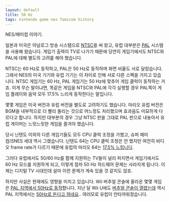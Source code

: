 ```yaml
---
layout: default
title: 50 Hz
tags: nintendo game nes famicom history
---
```


NES/패미컴 이야기.

일본과 미국은 아날로그 방송 시스템으로 [NTSC][wp-ntsc]을 써 왔고,
유럽 대부분은 [PAL][wp-pal] 시스템을 사용해 왔습니다.
게임기 출력이 TV로 나가기 때문에 당연히 게임기에서도 NTSC와 PAL에 대해
별도의 고려를 해야 했습니다.

NTSC는 60 Hz로 동작하고, PAL은 50 Hz로 동작하며 화면 비율도 서로 달랐습니다.
그래서 NES의 미국 기기와 유럽 기기는 이 차이로 인해
서로 다른 스펙을 가지고 있습니다.
NTSC 게임기는 60 Hz, PAL 게임기는 50 Hz에 맞추어 게임 클럭이 동작하는 거죠.
이게 무슨 말이냐면, 똑같은 게임을 NTSC와 PAL에 각각 실행할 경우
PAL쪽이 게임 플레이와 음악 모두 17.5% 느리게 동작한다는 말입니다.

몇몇 게임은 미국 버전과 유럽 버전을 별도로 고려하기도 했습니다.
마리오 유럽 버전은 BGM을 내부적으로 더 빨리 돌리는 것으로 어느정도 처리했으며
효과음도 미묘하게 다르다고 합니다.
하지만 대부분의 경우 그냥 NTSC 판을 그대로 PAL 판으로 내놓아서
유럽 게이머는 느릿느릿한 게임을 즐겨야 했습니다.

당시 닌텐도 이외의 다른 게임기들도 모두 CPU 클럭 조정을 가했고,
슈퍼 패미컴/SNES 세대 역시 그랬습니다.
닌텐도 64는 CPU 클럭 조정은 안 했지만
여전히 비디오 frame rate가 다르기 때문에
유럽의 마리오 64는 [17.5% 느립니다](http://www.youtube.com/watch?v=SRWNaCVM8Dk).

그러다 유럽에서도 50/60 Hz를 함께 지원하는 TV들이 널리 퍼지면서
게임기에서도 60 Hz 모드를 지원하게 되고,
이렇게 점차 50 Hz 하드웨어 문제는 사라지게 됩니다.
이제는 디지털 TV 시대인데 설마 이런 문제가 계속 있을 것 같지도 않죠.

하지만 사실은 현재에도 영향을 미치고 있습니다.
Wii 버추얼 콘솔에 올라온 몇몇 게임은
[PAL 지역에서 50Hz로 동작][wii-vc-50hz]합니다.
지난 달 Wii U에도 [버추얼 콘솔이 열렸는데][wii-u-vc-open]
역시 PAL 지역에서는 [50Hz로 돈다고 하네요][wii-u-vc-50hz]..
여러모로 유럽이 안타까워졌습니다.

[wii-vc-50hz]: http://www.videogamer.com/news/pal_virtual_console_games_slow_and_bordered.html
[wii-u-vc-open]: http://www.computerandvideogames.com/387859/virtual-console-reinvented-for-wii-u/ "Virtual Console reinvented for Wii U"
[wii-u-vc-50hz]: http://www.computerandvideogames.com/388400/wii-u-virtual-console-criticised-for-50hz-ports/ "Wii U Virtual Console criticised for 50hz ports"
[wp-pal-region]: http://en.wikipedia.org/wiki/PAL_region
[wp-pal]: http://en.wikipedia.org/wiki/PAL
[wp-ntsc]: http://en.wikipedia.org/wiki/NTSC
[wp-secam]: http://en.wikipedia.org/wiki/SECAM
[wp-nes]: http://en.wikipedia.org/wiki/Nintendo_Entertainment_System
[wp-10nes]: http://en.wikipedia.org/wiki/10NES
[nesdev-ppu]: http://wiki.nesdev.com/w/index.php/PPU
[nesdev-overscan]: http://wiki.nesdev.com/w/index.php/Overscan
